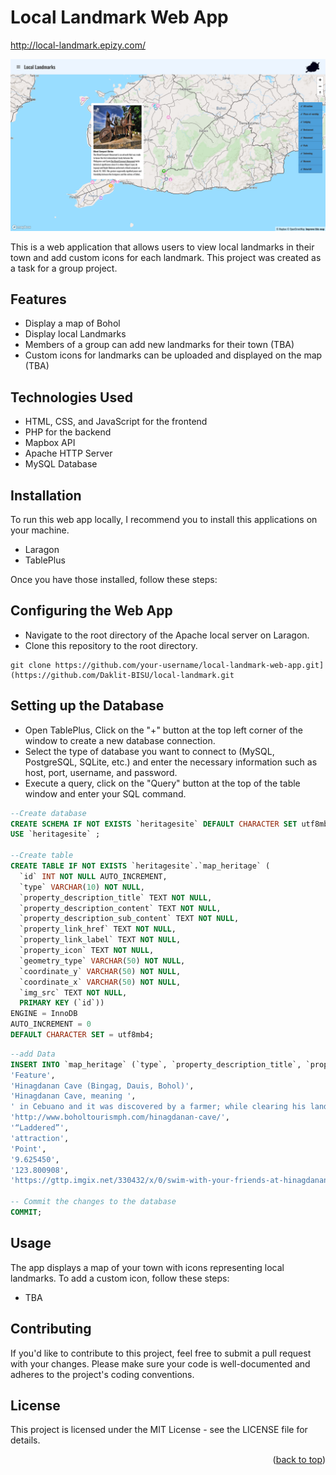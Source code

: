 # Local Landmark Web App
http://local-landmark.epizy.com/

<p align="center"><a name="#README-top" href="Images/title-banner-removebg.png"> <img src="img/local-landmark.png" alt="Local landmark Screenshot"/> </a> </p>

This is a web application that allows users to view local landmarks in their town and add custom icons for each landmark. This project was created as a task for a group project.

## Features
* Display a map of Bohol
* Display local Landmarks
* Members of a group can add new landmarks for their town (TBA)
* Custom icons for landmarks can be uploaded and displayed on the map (TBA)

## Technologies Used
* HTML, CSS, and JavaScript for the frontend
* PHP for the backend
* Mapbox API
* Apache HTTP Server
* MySQL Database

## Installation

To run this web app locally, I recommend you to install this applications on your machine. 

* Laragon
* TablePlus 

Once you have those installed, follow these steps:

## Configuring the Web App
* Navigate to the root directory of the Apache local server on Laragon.
* Clone this repository to the root directory.
``` git
git clone https://github.com/your-username/local-landmark-web-app.git](https://github.com/Daklit-BISU/local-landmark.git
```
## Setting up the Database
* Open TablePlus, Click on the "+" button at the top left corner of the window to create a new database connection.
* Select the type of database you want to connect to (MySQL, PostgreSQL, SQLite, etc.) and enter the necessary information such as host, port, username, and password.
* Execute a query, click on the "Query" button at the top of the table window and enter your SQL command.

```sql
--Create database
CREATE SCHEMA IF NOT EXISTS `heritagesite` DEFAULT CHARACTER SET utf8mb4 COLLATE utf8mb4_0900_ai_ci ;
USE `heritagesite` ;

--Create table
CREATE TABLE IF NOT EXISTS `heritagesite`.`map_heritage` (
  `id` INT NOT NULL AUTO_INCREMENT,
  `type` VARCHAR(10) NOT NULL,
  `property_description_title` TEXT NOT NULL,
  `property_description_content` TEXT NOT NULL,
  `property_description_sub_content` TEXT NOT NULL,
  `property_link_href` TEXT NOT NULL,
  `property_link_label` TEXT NOT NULL,
  `property_icon` TEXT NOT NULL,
  `geometry_type` VARCHAR(50) NOT NULL,
  `coordinate_y` VARCHAR(50) NOT NULL,
  `coordinate_x` VARCHAR(50) NOT NULL,
  `img_src` TEXT NOT NULL,
  PRIMARY KEY (`id`))
ENGINE = InnoDB
AUTO_INCREMENT = 0
DEFAULT CHARACTER SET = utf8mb4;
```

```sql
--add Data
INSERT INTO `map_heritage` (`type`, `property_description_title`, `property_description_content`, `property_description_sub_content`, `property_link_href`, `property_link_label`, `property_icon`, `geometry_type`, `coordinate_y`, `coordinate_x`, `img_src`) VALUES(
'Feature', 
'Hinagdanan Cave (Bingag, Dauis, Bohol)',
'Hinagdanan Cave, meaning ', 
' in Cebuano and it was discovered by a farmer; while clearing his land he found 2 holes, curious, he dropped a stone and heard a splash. He built a ladder “hagdan” and was able to access the cave and find its hidden beauty, thus the origin of the name Hinagdanan.',
'http://www.boholtourismph.com/hinagdanan-cave/',
'“Laddered”',
'attraction',
'Point',
'9.625450', 
'123.800908', 
'https://gttp.imgix.net/330432/x/0/swim-with-your-friends-at-hinagdanan-cave-in-bohol.jpg?ar=1.91%3A1&w=1200&fit=crop');

-- Commit the changes to the database
COMMIT;
```

## Usage

The app displays a map of your town with icons representing local landmarks. To add a custom icon, follow these steps:

* TBA

## Contributing

If you'd like to contribute to this project, feel free to submit a pull request with your changes. Please make sure your code is well-documented and adheres to the project's coding conventions.

## License

This project is licensed under the MIT License - see the LICENSE file for details.

<p align="right">(<a href="#README-top">back to top</a>)</p>